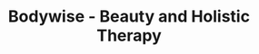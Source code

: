 ---
title: "Bodywise - Beauty and Holistic Therapy"
url: /hawick/bodywise-beauty-and-holistic-therapy/
shop: Kosmetik
---